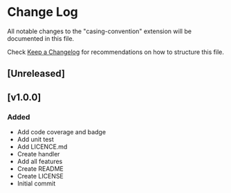 # Change Log

All notable changes to the "casing-convention" extension will be documented in this file.

Check [Keep a Changelog](http://keepachangelog.com/) for recommendations on how to structure this file.

## [Unreleased]

## [v1.0.0]
### Added
- Add code coverage and badge
- Add unit test
- Add LICENCE.md
- Create handler
- Add all features
- Create README
- Create LICENSE
- Initial commit
